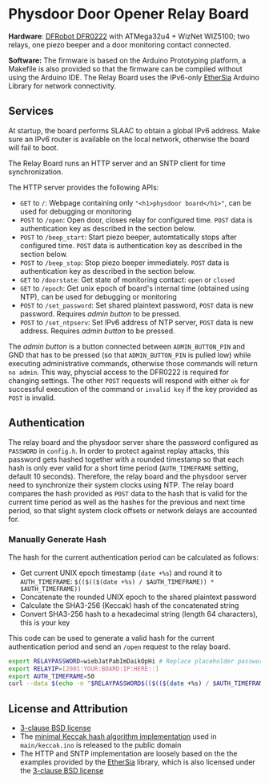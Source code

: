 # Physdoor Door Opener Relay Board
**Hardware**: [DFRobot DFR0222](https://www.dfrobot.com/wiki/index.php/X-Board_Relay(SKU:DFR0222)) with ATMega32u4 + WizNet WIZ5100; two relays, one piezo beeper and a door monitoring contact connected.

**Software:** The firmware is based on the Arduino Prototyping platform, a Makefile is also provided so that the firmware can be compiled without using the Arduino IDE. The Relay Board uses the IPv6-only [EtherSia](https://github.com/njh/EtherSia) Arduino Library for network connectivity.

## Services
At startup, the board performs SLAAC to obtain a global IPv6 address. Make sure an IPv6 router is available on the local network, otherwise the board will fail to boot.

The Relay Board runs an HTTP server and an SNTP client for time synchronization.

The HTTP server provides the following APIs:
* `GET` to `/`: Webpage containing only `"<h1>physdoor board</h1>"`, can be used for debugging or monitoring
* `POST` to `/open`: Open door, closes relay for configured time. `POST` data is authentication key as described in the section below.
* `POST` to `/beep_start`: Start piezo beeper, automtatically stops after configured time. `POST` data is authentication key as described in the section below.
* `POST` to `/beep_stop`: Stop piezo beeper immediately. `POST` data is authentication key as described in the section below.
* `GET` to `/doorstate`: Get state of monitoring contact: `open` or `closed`
* `GET` to `/epoch`: Get unix epoch of board's internal time (obtained using NTP), can be used for debugging or monitoring
* `POST` to `/set_password`: Set shared plaintext password, `POST` data is new password. Requires *admin button* to be pressed.
* `POST` to `/set_ntpserv`: Set IPv6 address of NTP server, `POST` data is new address. Requires *admin button* to be pressed.

The *admin button* is a button connected between `ADMIN_BUTTON_PIN` and GND that has to be pressed (so that `ADMIN_BUTTON_PIN` is pulled low) while executing administrative commands, otherwise those commands will return `no admin`. This way, physcial access to the DFR0222 is required for changing settings.
The other `POST` requests will respond with either `ok` for successful execution of the command or `invalid key` if the key provided as `POST` is invalid.

## Authentication
The relay board and the physdoor server share the password configured as `PASSWORD` in `config.h`. In order to protect against replay attacks, this password gets hashed together with a rounded timestamp so that each hash is only ever valid for a short time period (`AUTH_TIMEFRAME` setting, default 10 seconds). Therefore, the relay board and the physdoor server need to synchronize their system clocks using NTP. The relay board compares the hash provided as `POST` data to the hash that is valid for the current time period as well as the hashes for the previous and next time period, so that slight system clock offsets or network delays are accounted for.

### Manually Generate Hash
The hash for the current authentication period can be calculated as follows:
* Get current UNIX epoch timestamp (`date +%s`) and round it to `AUTH_TIMEFRAME`: `$(($(($(date +%s) / $AUTH_TIMEFRAME)) * $AUTH_TIMEFRAME))`
* Concatenate the rounded UNIX epoch to the shared plaintext password
* Calculate the SHA3-256 (Keccak) hash of the concatenated string
* Convert SHA3-256 hash to a hexadecimal string (length 64 characters), this is your key

This code can be used to generate a valid hash for the current authentication period and send an `/open` request to the relay board.
```bash
export RELAYPASSWORD=wiebJatPabImDaikOpHi # Replace placeholder password with your own
export RELAYIP=[2001:YOUR:BOARD:IP:HERE::]
export AUTH_TIMEFRAME=50
curl --data $(echo -n "$RELAYPASSWORD$(($(($(date +%s) / $AUTH_TIMEFRAME)) * $AUTH_TIMEFRAME))" | rhash --sha3-256 -p %x{sha3-256} -) http://$RELAYIP/open
```

## License and Attribution
* [3-clause BSD license](https://opensource.org/licenses/BSD-3-Clause)
* The [minimal Keccak hash algorithm implementation](https://github.com/gvanas/KeccakCodePackage/blob/master/Standalone/CompactFIPS202/Keccak-more-compact.c) used in `main/keccak.ino` is released to the public domain
* The HTTP and SNTP implementation are loosely based on the the examples provided by the [EtherSia](https://github.com/njh/ethersia) library, which is also licensed under the [3-clause BSD license](https://opensource.org/licenses/BSD-3-Clause)
